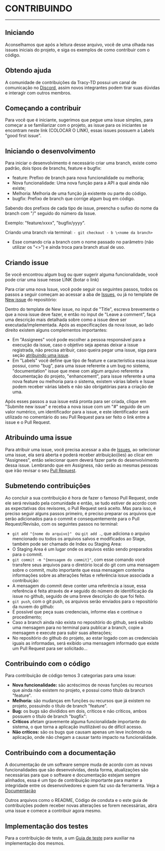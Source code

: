 # CONTRIBUINDO
 
---

## **Iniciando**
 
Aconselhamos que após a leitura desse arquivo, você de uma olhada nas issues iniciais do projeto, e siga os exemplos de
como contribuir com o código.


 
## **Obtendo ajuda**
 
A comunidade de contribuições da Tracy-TD possui um canal de comunicação no [Discord](https://discord.gg/AwaqbGPRkd), assim
novos integrantes podem tirar suas dúvidas e interagir com outros membros.
 
## **Começando a contribuir**
 
Para você que é iniciante, sugerimos que pegue uma issue simples, para começar a se familiarizar com o projeto, as issue
para os iniciantes se encontram neste link (COLOCAR O LINK), essas issues possuem a Labels "good first issue".
 
## **Iniciando o desenvolvimento**
 
Para iniciar o desenvolvimento é necessário criar uma branch, existe como padrão,
dois tipos de branchs,  feature e bugfix:
 
- feature: Prefixo de branch para nova funcionalidade ou melhoria;
 - Nova funcionalidade: Uma nova função para a API a qual ainda não existe;
 - Melhoria: Melhoria de uma função já existente ou parte do código.
- bugfix: Prefixo de branch que corrige algum bug em código.
 
Sabendo dos prefixos de cada tipo de issue, preencha o sufixo do nome da branch
com "/" seguido do número da Issue.
 
 Exemplo:  "feature/xxxx", "bugfix/yyyy".
 
Criando uma branch via terminal:
`- git checkout - b \<nome da branch>`
 - Esse comando cria a branch com o nome passado no parâmetro (não utilizar os "<>") e ainda troca para branch atual de uso.
 
## **Criando issue**
 
Se você encontrou algum bug ou quer sugerir alguma funcionalidade, você pode criar uma issue nesse LINK (botar o link)
 
Para criar uma nova Issue, você pode seguir os seguintes passos, todos os passos a seguir começam ao acessar a aba de
[Issues](https://github.com/rodrigor/tracy-api/issues), ou já no template de [New issue](https://github.com/rodrigor/tracy-api/issues/new) do repositório:
 
Dentro do template de New issue, no input de "Title", escreva brevemente o que a nova issue deve fazer, e então no input
de "Leave a comment", faça uma descrição mais detalhada sobre como a issue deve ser executada/implementada. Após as especificações
da nova issue, ao lado direito existem alguns complementos importantes:
- Em "Assignees" você pode escolher a pessoa responsável para a execução da issue, caso o objetivo seja apenas deixar a issue registrada, não precisa atribuir, caso queira pegar uma issue, siga para seção [atribuindo uma issue](#atribuindo-uma-issue).
- Em "Labels" você define que tipo de feature e característica essa issue possui, como "bug", para uma issue referente a um bug no sistema, "documentation" issue que mexe com algum arquivo referente a documentação do projeto, "enhancement", para issue referente a uma nova feature ou melhoria para o sistema, existem várias labels e Issue podem receber várias labels e não são obrigatórias para a criação de uma.
 
Após esses passos a sua issue está pronta para ser criada, clique em "Submite new issue" e receba a nova issue com um "#" seguido de um valor numérico, um identificador para a issue, e este identificador será utilizado no comentário do seu Pull Request para ser feito o link entre a issue e o Pull Request.
 
## **Atribuindo uma issue**
 
Para atribuir uma issue, você precisa acessar a aba de [Issues](https://github.com/rodrigor/tracy-api/issues), ao selecionar uma issue,
ela será aberta e poderá receber atribuição(ões) ao clicar em "Assignees", então selecionar quem deverá fazer parte do desenvolvimento dessa issue.
Lembrando que em Assigness, não serão as mesmas pessoas que irão revisar o seu [Pull Request](#fazendo-pull-request).
 
## **Submetendo contribuições**
 
Ao concluir a sua contribuição é hora de fazer o famoso Pull Request, onde ele será revisado pela comunidade e então,
se tudo estiver de acordo com as expectativas dos revisores, o Pull Request será aceito. Mas para isso, é preciso seguir alguns passos
primeiro, é preciso preparar os arquivos que serão adicionados para o commit e consequentemente para o Pull Request/Revisão, com os seguintes passos no terminal:
 
- ```git add "{nome do arquivo}" ``` ou ```git add .```, que adiciona o arquivo mencionado ou todos os arquivos salvos e
modificados ao Stage, também pode ser chamado de Index ou Staging Area:
 - O Staging Area é um lugar onde os arquivos estão sendo preparados para o commit.
- ```git commit -m "{mensagem do commit}"```, com esse comando você transfere seus arquivos para o diretório local do git com uma mensagem sobre o commit, muito importante que essa mensagem contenha informações sobre as alterações feitas e referência issue associada a contribuição:
 - A mensagem do commit deve conter uma referência a issue, essa referência é feita através de ```#``` seguido do número de
identificação da issue no github, seguido de uma breve descrição do que foi feito.
- ```git push```, com o git push, os arquivos serão enviados para o repositório da nuvem do github:
 - É possível que peça suas credenciais, informe elas e continue o procedimento;
 - Caso a branch ainda não exista no repositório do github, será exibido uma mensagem para no terminal para publicar a branch,
copie a mensagem e execute para subir suas alterações;
 - No repositório do github do projeto, ao estar logado com as credenciais iguais as informadas, será exibido uma mensagem informado que
existe um Pull Request para ser solicitado...
 
## **Contribuindo com o código**
 
Para contribuição de código temos 3 categorias para uma issue:

- **Nova funcionalidade:** são acréscimos de novas funções ou recursos que ainda não existem no projeto, e possui como título da branch "feature".
- **Melhoria:** são mudanças em funções ou recursos que já existem no projeto, possuindo o título de branch "feature".
- **Bug:** os bugs são divididos em dois, críticos e não críticos, ambos possuem o título de branch "bugfix":
 - **Críticos** afetam gravemente alguma funcionalidade importante do sistema, o que torna a aplicação inutilizável ou de difícil acesso.
 - **Não críticos:** são os bugs que causam apenas um leve incômodo na aplicação, onde não chegam a causar tanto impacto na funcionalidade.
 
## **Contribuindo com a documentação**
 
A documentação de um software sempre muda de acordo com as novas funcionalidades que são desenvolvidas, desta forma,
atualizações são necessárias para que o software e documentação estejam sempre alinhados, essa é um tipo de contribuição
importante para manter a integridade entre os desenvolvedores e quem faz uso da ferramenta. Veja a [Documentação](https://tracy-td.github.io/)
 
Outros arquivos como o README, Código de conduta e o este guia de contribuições podem receber novas alterações se forem
necessárias, abra uma issue e comece a contribuir agora mesmo.
 
## **Implementação dos testes**
 
Para a contribuição de teste, a um [Guia de teste](GUIA-TESTE.md) para auxiliar na implementação dos mesmos.
 

